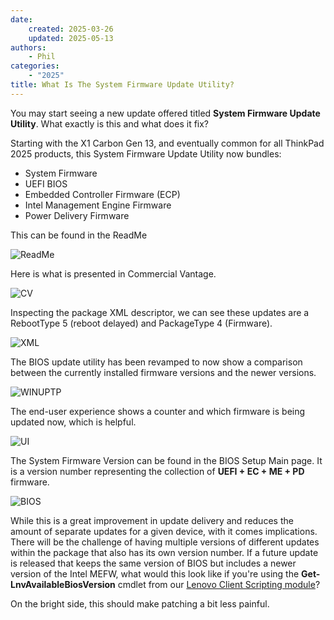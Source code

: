 ```yaml
---
date:
    created: 2025-03-26
    updated: 2025-05-13
authors:
    - Phil
categories:
    - "2025"
title: What Is The System Firmware Update Utility?
---
```


You may start seeing a new update offered titled **System Firmware Update Utility**. What exactly is this and what does it fix?

<!-- more -->

Starting with the X1 Carbon Gen 13, and eventually common for all ThinkPad 2025 products, this System Firmware Update Utility now bundles:

- System Firmware
- UEFI BIOS
- Embedded Controller Firmware (ECP)
- Intel Management Engine Firmware
- Power Delivery Firmware

This can be found in the ReadMe

![ReadMe](https://cdrt.github.io/mk_blog/img/2025/system_fw_utility/image1.jpg)

Here is what is presented in Commercial Vantage.

![CV](https://cdrt.github.io/mk_blog/img/2025/system_fw_utility/image2.jpg)

Inspecting the package XML descriptor, we can see these updates are a RebootType 5 (reboot delayed) and PackageType 4 (Firmware).

![XML](https://cdrt.github.io/mk_blog/img/2025/system_fw_utility/image3.jpg)

The BIOS update utility has been revamped to now show a comparison between the currently installed firmware versions and the newer versions.

![WINUPTP](https://cdrt.github.io/mk_blog/img/2025/system_fw_utility/image6.jpg)

The end-user experience shows a counter and which firmware is being updated now, which is helpful.

![UI](https://cdrt.github.io/mk_blog/img/2025/system_fw_utility/image4.jpg)

The System Firmware Version can be found in the BIOS Setup Main page. It is a version number representing the collection of **UEFI + EC + ME + PD** firmware.

![BIOS](https://cdrt.github.io/mk_blog/img/2025/system_fw_utility/image5.jpg)

While this is a great improvement in update delivery and reduces the amount of separate updates for a given device, with it comes implications. There will be the challenge of having multiple versions of different updates within the package that also has its own version number. If a future update is released that keeps the same version of BIOS but includes a newer version of the Intel MEFW, what would this look like if you're using the **Get-LnvAvailableBiosVersion** cmdlet from our [Lenovo Client Scripting module](https://docs.lenovocdrt.com/guides/lcsm/lcsm_top/)?

On the bright side, this should make patching a bit less painful.